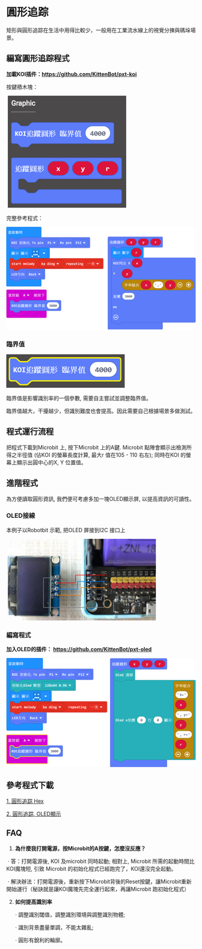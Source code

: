 # **圓形追踪**

矩形與圓形追踪在生活中用得比較少，一般用在工業流水線上的視覺分揀與碼垛場景。



## 編寫圓形追踪程式

**加載KOI插件：https://github.com/KittenBot/pxt-koi**



按鍵積木塊：



​             ![](KOI07/01-1.png)



完整參考程式：

  ![](KOI07/02-1.png)



### 臨界值

 ![](KOI07/04-1.png)

臨界值是影響識別率的一個參數, 需要自主嘗試並調整臨界值。

臨界值越大，干擾越少，但識別難度也會提高。因此需要自己根據場景多做測試。



## **程式運行流程**

把程式下載到Microbit 上, 按下Microbit 上的A鍵. Microbit 點陣會顯示出檢測所得之半徑值 (佔KOI 的螢幕長度計算, 最大r 值在105 - 110 右左); 同時在KOI 的螢幕上顯示出圓中心的X, Y 位置值。



## 進階程式

為方便讀取圓形資訊, 我們便可考慮多加一塊OLED顯示屏, 以提高資訊的可讀性。

### OLED接線

本例子以Robotbit 示範, 把OLED 屏接到I2C 接口上

​      ![](KOI06/03-1.png)



### 編寫程式

**加入OLED的插件： https://github.com/KittenBot/pxt-oled**

 ![](KOI07/03-1.png)



## 參考程式下載

[1. 圓形追踪 Hex](https://bit.ly/KOICircleRegHex)

[2. 圓形追踪, OLED顯示](https://bit.ly/KOICircleRegOLEDHex)



## FAQ

1. **為什麼我打開電源，按Microbit的A按鍵，怎麼沒反應？**

​       ·    答：打開電源後, KOI 及microbit 同時起動; 相對上, Microbit 所需的起動時間比KOI魔塊短, 引致 Microbit 的初始化程式已經跑完了，KOI還沒完全起動。

​       ·    解決辦法：打開電源後，重新按下Microbit背後的Reset按鍵，讓Microbit重新開始運行（秘訣就是讓KOI魔塊先完全運行起來，再讓Microbit 跑初始化程式）



2. **如何提高識別率**

   ·    調整識別閾值，調整識別環境與調整識別物體;

   ·    識別背景盡量單調，不能太雜亂;

   ·    圓形有銳利的輪廓。
   
   


